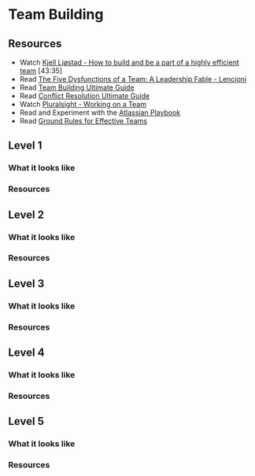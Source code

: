 # Team Building

## Resources

- Watch [Kjell Ljøstad - How to build and be a part of a highly efficient team](https://vimeo.com/131748093)  [43:35]
- Read [The Five Dysfunctions of a Team: A Leadership Fable - Lencioni](https://www.amazon.com/Five-Dysfunctions-Team-Leadership-Fable/dp/0787960756)
- Read [Team Building Ultimate Guide](https://www.makingbusinessmatter.co.uk/team-building-skills-ultimate-guide/)
- Read [Conflict Resolution Ultimate Guide](https://www.makingbusinessmatter.co.uk/conflict-resolution-skills-ultimate/)
- Watch [Pluralsight - Working on a Team](https://app.pluralsight.com/library/courses/working-on-a-team/table-of-contents)
- Read and Experiment with the [Atlassian Playbook](https://www.atlassian.com/team-playbook)
- Read [Ground Rules for Effective Teams](http://www.mountainrootsfoodproject.org/Document_Archive_files/Ground_Rules_for_Effective_Teams_Fourth_Edition-1.pdf)

## Level 1

### What it looks like

### Resources

## Level 2

### What it looks like

### Resources

## Level 3

### What it looks like

### Resources

## Level 4

### What it looks like

### Resources

## Level 5

### What it looks like

### Resources